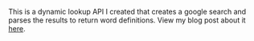 This is a dynamic lookup API I created that creates a google search and parses the results to return word definitions.  View my blog post about it <a href="http://www.codeandramblings.com/index.php/2017/07/10/dynamic-word-lookup-using-google-and-python-3/">here</a>.